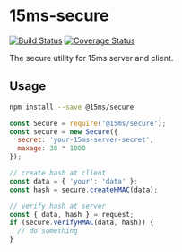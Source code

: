 # 15ms-secure

[![Build Status](https://travis-ci.com/15ms/15ms-secure.svg?branch=master)](https://travis-ci.com/15ms/15ms-secure)
[![Coverage Status](https://coveralls.io/repos/github/15ms/15ms-secure/badge.svg?branch=master)](https://coveralls.io/github/15ms/15ms-secure?branch=master)

The secure utility for 15ms server and client.

## Usage

```sh
npm install --save @15ms/secure
```

```javascript
const Secure = require('@15ms/secure');
const secure = new Secure({
  secret: 'your-15ms-server-secret',
  maxage: 30 * 1000
});

// create hash at client
const data = { 'your': 'data' };
const hash = secure.createHMAC(data);

// verify hash at server
const { data, hash } = request;
if (secure.verifyHMAC(data, hash)) {
  // do something
}
```
